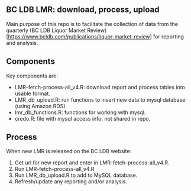 ## BC LDB LMR: download, process, upload

Main purpose of this repo is to facilitate the collection of data from
the quarterly (BC LDB Liquor Market
Review)\[<https://www.bcldb.com/publications/liquor-market-review>\] for
reporting and analysis.

## Components

Key components are:

- LMR-fetch-process-all_v4.R: download report and process tables into
  usable format.
- LMR_db_upload.R: run functions to insert new data to mysql database
  (using Amazon RDS).
- lmr_db_functions.R: functions for working with mysql.
- credo.R: file with mysql access info, not shared in repo.

## Process

When new LMR is released on the BC LDB website:

1.  Get url for new report and enter in LMR-fetch-process-all_v4.R.
2.  Run LMR-fetch-process-all_v4.R
3.  Run LMR_db_upload.R to add to MySQL database.
4.  Refresh/update any reporting and/or analysis.
